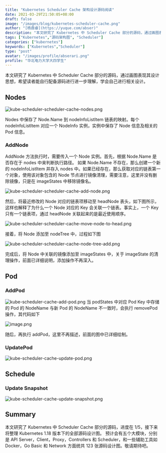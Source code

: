 ```yaml
---
title: "Kubernetes Scheduler Cache 架构设计源码阅读"
date: 2021-03-29T21:50:05+08:00
draft: false
image: "/images/blog/kubernetes-scheduler-cache.png"
author: "[杨鼎睿](https://yuque.com/abser)"
description: "本文研究了 Kubernetes 中 Scheduler Cache 部分的源码，通过画图表现其设计思想，希望读者能自行配备源码进行进一步理解，学会自己进行相关设计"
tags: ["Kubernetes","源码架构图", "Scheduler"]
categories: ["kubernetes"]
keywords: ["Kubernetes","Scheduler"]
type: "post"
avatar: "/images/profile/abserari.png"
profile: "华北电力大学大四学生"
---
```

本文研究了 Kubernetes 中 Scheduler Cache 部分的源码，通过画图表现其设计思想，希望读者能自行配备源码进行进一步理解，学会自己进行相关设计。
## Nodes

![kube-scheduler-scheduler-cache-nodes.png](nodes.png)

Nodes 中保存了 Node.Name 到 nodeInfoListItem 链表的映射。每个 nodeInfoListItem 对应一个 NodeInfo 实例，实例中保存了 Node 信息及相关的 Pod 信息。


### AddNode
AddNode 方法执行时，需要传入一个 Node 实例。首先，根据 Node.Name 是否存在于 nodes 中来判断执行路径。
如果 Node.Name 不存在，那么创建一个新的 nodeInfoListItem 并存入 nodes 中。如果已经存在，那么获取对应的链表第一个对象，使用该对象包含的 Node 节点进行镜像清理，需要注意，这里并没有删除镜像，只是在 imageStates 中移除镜像名。

![kube-scheduler-scheduler-cache-add-node.png](add-node.png)

然后，将最近修改的 Node 对应的链表项移动至 headNode 表头，如下图所示，这样也解释了为什么一个 Node 对应的 Key 会关联一个链表。事实上，一个 Key 只有一个链表项，通过 headNode 关联起来的是最近使用顺序。

![kube-scheduler-scheduler-cache-move-node-to-head.png](headNode.png)

接着，将 Node 添加至 nodeTree 中，过程如下图

![kube-scheduler-scheduler-cache-node-tree-add.png](tree-add.png)

完成后，将 Node 中关联的镜像添加至 imageStates 中，关于 imageState 的清理操作，前面已详细说明，添加操作不再深入。

## Pod
### AddPod

![kube-scheduler-cache-add-pod.png](add-pod.png)
当 podStates 中对应 Pod Key 中存储的 Pod 的 NodeName 与新 Pod 的 NodeName 不一致时，会执行 removePod 操作，其代码如下

![image.png](remove-pod.png)

随后，再执行 addPod，这里不再描述，前面的图中已详细绘制。

### UpdatePod
![kube-scheduler-cache-update-pod.png](update-pod.png)


## Schedule
### Update Snapshot

![kube-scheduler-cache-update-snapshot.png](update-snapshot.png)

## Summary
本文研究了 Kubernetes 中 Scheduler Cache 部分的源码，进度在 1/5，接下来将整理 Kubernetes 1.18 版本下的全部源码设计图。 预计会有五个大模块，分别是 API Server，Client，Proxy，Controllers 和 Scheduler，和一些辅助工具如 Docker，Go Basic 和 Network 方面统共 123 张源码设计图。敬请期待吧。